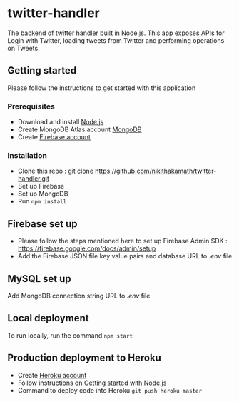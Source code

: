 # twitter-handler
The backend of twitter handler built in Node.js. This app exposes APIs for Login with Twitter, loading tweets from Twitter and performing operations on Tweets.

## Getting started
Please follow the instructions to get started with this application

### Prerequisites
* Download and install [Node.js](https://nodejs.org/en/download/)
* Create MongoDB Atlas account [MongoDB](https://docs.atlas.mongodb.com/getting-started/)
* Create [Firebase account](https://firebase.google.com/)

### Installation
* Clone this repo : git clone https://github.com/nikithakamath/twitter-handler.git
* Set up Firebase
* Set up MongoDB
* Run ```npm install```

## Firebase set up
* Please follow the steps mentioned here to set up Firebase Admin SDK : https://firebase.google.com/docs/admin/setup
* Add the Firebase JSON file key value pairs and database URL to *.env* file

## MySQL set up
Add MongoDB connection string URL to *.env* file

## Local deployment
To run locally, run the command ```npm start```

## Production deployment to Heroku
* Create [Heroku account](https://signup.heroku.com/dc)
* Follow instructions on [Getting started with Node.js](https://devcenter.heroku.com/articles/getting-started-with-nodejs)
* Command to deploy code into Heroku ```git push heroku master```

